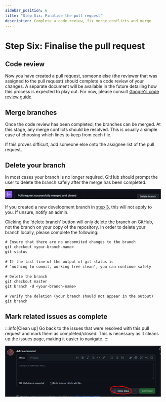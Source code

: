 ```yaml
---
sidebar_position: 6
title: "Step Six: Finalise the pull request"
description: Complete a code review, fix merge conflicts and merge
---
```


# Step Six: Finalise the pull request

## Code review

Now you have created a pull request, someone else (the reviewer that was assigned to the pull request) should complete a code review of your changes. A separate document will be available in the future detailing how this process is expected to play out. For now, please consult [Google's code review guide](https://google.github.io/eng-practices/review/reviewer/).

## Merge branches

Once the code review has been completed, the branches can be merged. At this stage, any merge conflicts should be resolved. This is usually a simple case of choosing which lines to keep from each file.

If this proves difficult, add someone else onto the assignee list of the pull request.

## Delete your branch

In most cases your branch is no longer required, GitHub should prompt the user to delete the branch safely after the merge has been completed.

![Screenshot of delete branch button](/development-pipeline/delete-branch-button.png)

If you created a new development branch in [step 3](./Creating-new-branch.md), this will not apply to you. If unsure, notify an admin.

Clicking the 'delete branch' button will only delete the branch on GitHub, not the branch on your copy of the repository. In order to delete your branch locally, please complete the following:

```console
# Ensure that there are no uncommited changes to the branch
git checkout <your-branch-name>
git status

# If the last line of the output of git status is 
# 'nothing to commit, working tree clean', you can continue safely

# Delete the branch
git checkout master
git branch -d <your-branch-name>

# Verify the deletion (your branch should not appear in the output)
git branch
```

## Mark related issues as complete

:::info[Clean up]
Go back to the issues that were resolved with this pull request and mark them as completed/closed. This is necessary as it cleans up the issues page, making it easier to navigate.
:::

![Screenshot of closing an issue](/development-pipeline/close-issue.png)